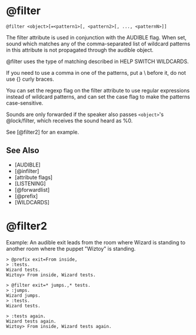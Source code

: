 # @filter
`@filter <object>[=<pattern1>[, <pattern2>[, ..., <patternN>]]`

The filter attribute is used in conjunction with the AUDIBLE flag. When set, sound which matches any of the comma-separated list of wildcard patterns in this attribute is not propagated through the audible object.

@filter uses the type of matching described in HELP SWITCH WILDCARDS.

If you need to use a comma in one of the patterns, put a \ before it, do not use {} curly braces.

You can set the regexp flag on the filter attribute to use regular expressions instead of wildcard patterns, and can set the case flag to make the patterns case-sensitive.

Sounds are only forwarded if the speaker also passes `<object>`'s @lock/filter, which receives the sound heard as %0.

See [@filter2] for an example.


## See Also
- [AUDIBLE]
- [@infilter]
- [attribute flags]
- [LISTENING]
- [@forwardlist]
- [@prefix]
- [WILDCARDS]
# @filter2
Example:
An audible exit leads from the room where Wizard is standing to another room where the puppet "Wiztoy" is standing.
```
> @prefix exit=From inside,
> :tests.
Wizard tests.
Wiztoy> From inside, Wizard tests.
```

```
> @filter exit=* jumps.,* tests.
> :jumps.
Wizard jumps.
> :tests.
Wizard tests.
```

```
> :tests again.
Wizard tests again.
Wiztoy> From inside, Wizard tests again.
```

